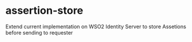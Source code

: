 <h1>assertion-store</h1>

Extend current implementation on WSO2 Identity Server to store Assetions before sending to requester
